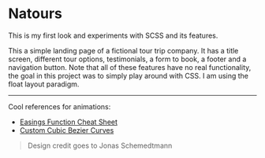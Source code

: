 # Natours
This is my first look and experiments with SCSS and its features.

This a simple landing page of a fictional tour trip company. It has a title screen, different tour options, testimonials, a form to book, a footer and a navigation button. Note that all of these features have no real functionality, the goal in this project was to simply play around with CSS. I am using the float layout paradigm.

------

Cool references for animations:

- [Easings Function Cheat Sheet](https://easings.net)
- [Custom Cubic Bezier Curves](http://cubic-bezier.com)

> Design credit goes to Jonas Schemedtmann
